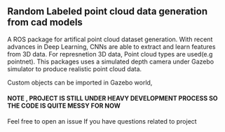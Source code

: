 ## Random Labeled point cloud data generation from cad models
A ROS package for artifical point cloud dataset generation. With recent advances in Deep Learning, CNNs are able to extract and learn features from 3D data. For represnetion 3D data, Point cloud types are used(e.g pointnet).
This packages uses a simulated depth camera under Gazebo simulator to produce realistic point cloud data.

Custom objects can be imported in Gazebo world, 

#### NOTE , PROJECT IS STILL UNDER HEAVY DEVELOPMENT PROCESS SO THE CODE IS QUITE MESSY FOR NOW
Feel free to open an issue If you have questions related to project 

